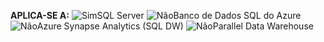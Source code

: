 <Token>**APLICA-SE A:** ![Sim](media/yes-icon.png)SQL Server ![Não](media/no-icon.png)Banco de Dados SQL do Azure ![Não](media/no-icon.png)Azure Synapse Analytics (SQL DW) ![Não](media/no-icon.png)Parallel Data Warehouse </Token>

